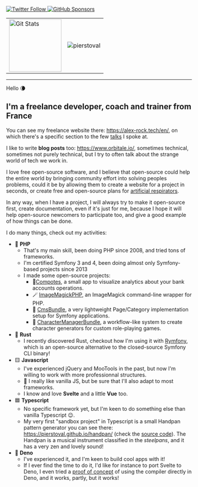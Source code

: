 <p>
  <a href="https://twitter.com/pierstoval">
    <img alt="Twitter Follow" src="https://img.shields.io/twitter/follow/pierstoval?style=for-the-badge">
  </a>

  <a href="https://github.com/sponsors/pierstoval">
    <img alt="GitHub Sponsors" src="https://img.shields.io/static/v1?label=Sponsor&message=%E2%9D%A4&logo=GitHub&style=for-the-badge">
  </a>
</p>
  <table style="border: none 0px transparent !important">
    <tr style="border: none 0px transparent !important">
      <td style="border: none 0px transparent !important"
        <a href="https://github.com/pierstoval"><img alt="Git Stats" src="https://github-readme-stats.vercel.app/api?username=pierstoval&show_icons=true&theme=tokyonight" height="142" /></a>
      </td>
      <td style="border: none 0px transparent !important">
        <img src="https://github-readme-stats.vercel.app/api/top-langs/?username=pierstoval&layout=compact&langs_count=10&theme=tokyonight" alt="pierstoval" />
      </td>
    </tr>
  </table>

<hr style="display:block;">

Hello 🌘

## I'm a freelance developer, coach and trainer from France

You can see my freelance website there: https://alex-rock.tech/en/, on which there's a specific section to the few [talks](https://alex-rock.tech/en/talks) I spoke at.

I like to write **blog posts** too: https://www.orbitale.io/, sometimes technical, sometimes not purely technical, but I try to often talk about the strange world of tech we work in.

I love free open-source software, and I believe that open-source could help the entire world by bringing community effort into solving peoples problems, could it be by allowing them to create a website for a project in seconds, or create free and open-source plans for [artificial respirators](https://makair.life/).

In any way, when I have a project, I will always try to make it open-source first, create documentation, even if it's just for me, because I hope it will help open-source newcomers to participate too, and give a good example of how things can be done.

I do many things, check out my activities:

* 🐘 **PHP**
  * That's my main skill, been doing PHP since 2008, and tried tons of frameworks.
  * I'm certified Symfony 3 and 4, been doing almost only Symfony-based projects since 2013
  * I made some open-source projects:
    * 🍎[Compotes](https://github.com/Orbitale/Compotes), a small app to visualize analytics about your bank accounts operations.
    * 🪄 [ImageMagickPHP](https://github.com/Orbitale/ImageMagickPHP), an ImageMagick command-line wrapper for PHP.
    * 📄 [CmsBundle](https://github.com/Orbitale/CmsBundle), a very lightweight Page/Category implementation setup for Symfony applications.
    * 🎲 [CharacterManagerBundle](https://github.com/Pierstoval/CharacterManagerBundle), a workflow-like system to create character generators for custom role-playing games.
* 🦀 **Rust**
  * I recently discovered Rust, checkout how I'm using it with [Rymfony](https://github.com/Orbitale/Rymfony), which is an open-source alternative to the closed-source Symfony CLI binary!
* 🟨 **Javascript**
  * I've experienced jQuery and MooTools in the past, but now I'm willing to work with more professionnal structures.
  * 🍦 I really like vanilla JS, but be sure that I'll also adapt to most frameworks.
  * I know and love **Svelte** and a little **Vue** too.
* 🟦 **Typescript**
  * No specific framework yet, but I'm keen to do something else than vanilla Typescript 😉.
  * My very first "sandbox project" in Typescript is a small Handpan pattern generator you can see there: https://pierstoval.github.io/handpan/ (check the [source code](https://pierstoval.github.io/handpan/index.html)). The Handpan is a musical instrument classified in the _steelpans_, and it has a very zen and lovely sound!
* 🦕 **Deno**
  * I've experienced it, and I'm keen to build cool apps with it!
  * If I ever find the time to do it, I'd like for instance to port Svelte to Deno, I even tried a [proof of concept](https://www.orbitale.io/2020/06/04/an-attempt-to-use-sveltejs-with-deno.html) of using the compiler directly in Deno, and it works, partly, but it works!
